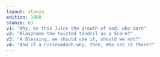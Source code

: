 ```yaml
---
layout: stanza
edition: 1868
stanza: 63
v1: "Why, be this Juice the growth of God, who dare"
v2: "Blaspheme the twisted tendril as a Snare?"
v3: "A Blessing, we should use it, should we not?"
v4: "And if a Curse&mdash;why, then, Who set it there?"
---
```

